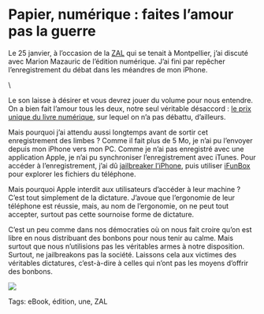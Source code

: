 # Papier, numérique : faites l&#8217;amour pas la guerre

Le 25 janvier, à l’occasion de la [ZAL](http://blog.tcrouzet.com/2011/01/05/zone-d%E2%80%99autonomie-litteraire/) qui se tenait à Montpellier, j’ai discuté avec Marion Mazauric de l’édition numérique. J’ai fini par repêcher l’enregistrement du débat dans les méandres de mon iPhone.<span id="more-21271"></span>

\

Le son laisse à désirer et vous devrez jouer du volume pour nous entendre. On a bien fait l’amour tous les deux, notre seul véritable désaccord : [le prix unique du livre numérique](http://blog.tcrouzet.com/tag/prix-unique-du-livre/), sur lequel on n’a pas débattu, d’ailleurs.

Mais pourquoi j’ai attendu aussi longtemps avant de sortir cet enregistrement des limbes ? Comme il fait plus de 5 Mo, je n’ai pu l’envoyer depuis mon iPhone vers mon PC. Comme je n’ai pas enregistré avec une application Apple, je n’ai pu synchroniser l’enregistrement avec iTunes. Pour accéder à l’enregistrement, j’ai dû [jailbreaker l’iPhone](http://worldissmall.fr/2011/02/06/tuto-wijailbreak-iphone-4-ios-4-2-1-untethered-avec-greenpois0n/), puis utiliser [iFunBox](http://i-funbox.com/) pour explorer les fichiers du téléphone.

Mais pourquoi Apple interdit aux utilisateurs d’accéder à leur machine ? C’est tout simplement de la dictature. J’avoue que l’ergonomie de leur téléphone est réussie, mais, au nom de l’ergonomie, on ne peut tout accepter, surtout pas cette sournoise forme de dictature.

C’est un peu comme dans nos démocraties où on nous fait croire qu’on est libre en nous distribuant des bonbons pour nous tenir au calme. Mais surtout que nous n’utilisions pas les véritables armes à notre disposition. Surtout, ne jailbreakons pas la société. Laissons cela aux victimes des véritables dictatures, c’est-à-dire à celles qui n’ont pas les moyens d’offrir des bonbons.

![](http://blog.tcrouzet.comhttps://tcrouzet.com/images_tc/2011/02/zal-253x450.jpg)



Tags: eBook, édition, une, ZAL